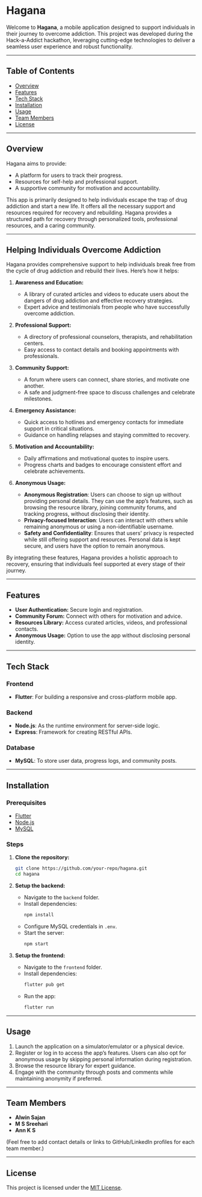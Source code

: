 

# Hagana

Welcome to **Hagana**, a mobile application designed to support individuals in their journey to overcome addiction. This project was developed during the Hack-a-Addict hackathon, leveraging cutting-edge technologies to deliver a seamless user experience and robust functionality.

---

## Table of Contents
- [Overview](#overview)
- [Features](#features)
- [Tech Stack](#tech-stack)
- [Installation](#installation)
- [Usage](#usage)
- [Team Members](#team-members)
- [License](#license)

---

## Overview
Hagana aims to provide:
- A platform for users to track their progress.
- Resources for self-help and professional support.
- A supportive community for motivation and accountability.

This app is primarily designed to help individuals escape the trap of drug addiction and start a new life. It offers all the necessary support and resources required for recovery and rebuilding. Hagana provides a structured path for recovery through personalized tools, professional resources, and a caring community. 

---

## Helping Individuals Overcome Addiction
Hagana provides comprehensive support to help individuals break free from the cycle of drug addiction and rebuild their lives. Here’s how it helps:

1. **Awareness and Education:**
   - A library of curated articles and videos to educate users about the dangers of drug addiction and effective recovery strategies.
   - Expert advice and testimonials from people who have successfully overcome addiction.

2. **Professional Support:**
   - A directory of professional counselors, therapists, and rehabilitation centers.
   - Easy access to contact details and booking appointments with professionals.

3. **Community Support:**
   - A forum where users can connect, share stories, and motivate one another.
   - A safe and judgment-free space to discuss challenges and celebrate milestones.

4. **Emergency Assistance:**
   - Quick access to hotlines and emergency contacts for immediate support in critical situations.
   - Guidance on handling relapses and staying committed to recovery.

5. **Motivation and Accountability:**
   - Daily affirmations and motivational quotes to inspire users.
   - Progress charts and badges to encourage consistent effort and celebrate achievements.

6. **Anonymous Usage:**
   - **Anonymous Registration**: Users can choose to sign up without providing personal details. They can use the app’s features, such as browsing the resource library, joining community forums, and tracking progress, without disclosing their identity.
   - **Privacy-focused Interaction**: Users can interact with others while remaining anonymous or using a non-identifiable username.
   - **Safety and Confidentiality**: Ensures that users' privacy is respected while still offering support and resources. Personal data is kept secure, and users have the option to remain anonymous.

By integrating these features, Hagana provides a holistic approach to recovery, ensuring that individuals feel supported at every stage of their journey.

---

## Features
- **User Authentication:** Secure login and registration.
- **Community Forum:** Connect with others for motivation and advice.
- **Resources Library:** Access curated articles, videos, and professional contacts.
- **Anonymous Usage:** Option to use the app without disclosing personal identity.

---

## Tech Stack

### Frontend
- **Flutter**: For building a responsive and cross-platform mobile app.

### Backend
- **Node.js**: As the runtime environment for server-side logic.
- **Express**: Framework for creating RESTful APIs.

### Database
- **MySQL**: To store user data, progress logs, and community posts.

---

## Installation

### Prerequisites
- [Flutter](https://flutter.dev/docs/get-started/install)
- [Node.js](https://nodejs.org/)
- [MySQL](https://www.mysql.com/)

### Steps
1. **Clone the repository:**
   ```bash
   git clone https://github.com/your-repo/hagana.git
   cd hagana
   ```

2. **Setup the backend:**
   - Navigate to the `backend` folder.
   - Install dependencies:
     ```bash
     npm install
     ```
   - Configure MySQL credentials in `.env`.
   - Start the server:
     ```bash
     npm start
     ```

3. **Setup the frontend:**
   - Navigate to the `frontend` folder.
   - Install dependencies:
     ```bash
     flutter pub get
     ```
   - Run the app:
     ```bash
     flutter run
     ```

---

## Usage
1. Launch the application on a simulator/emulator or a physical device.
2. Register or log in to access the app’s features. Users can also opt for anonymous usage by skipping personal information during registration.
3. Browse the resource library for expert guidance.
4. Engage with the community through posts and comments while maintaining anonymity if preferred.

---

## Team Members
- **Alwin Sajan**
- **M S Sreehari** 
- **Ann K S** 

(Feel free to add contact details or links to GitHub/LinkedIn profiles for each team member.)

---

## License
This project is licensed under the [MIT License](LICENSE).

